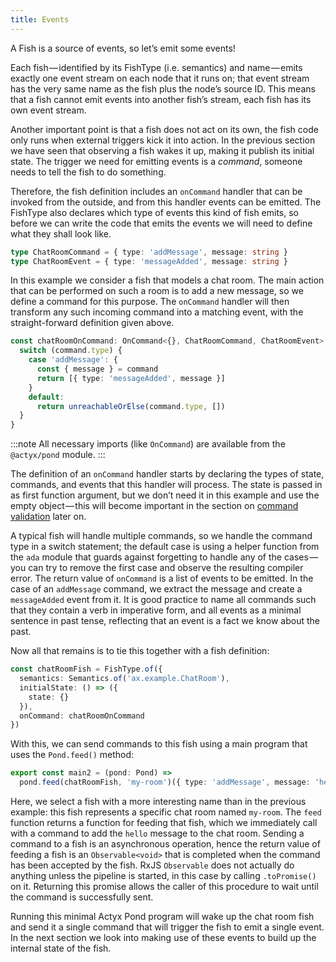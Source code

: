```yaml
---
title: Events
---
```


A Fish is a source of events, so let’s emit some events!

Each fish — identified by its FishType (i.e. semantics) and name — emits exactly one event stream on each node that it runs on; that event stream has the very same name as the fish plus the node’s source ID.
This means that a fish cannot emit events into another fish’s stream, each fish has its own event stream.

Another important point is that a fish does not act on its own, the fish code only runs when external triggers kick it into action.
In the previous section we have seen that observing a fish wakes it up, making it publish its initial state.
The trigger we need for emitting events is a _command_, someone needs to tell the fish to do something.

Therefore, the fish definition includes an `onCommand` handler that can be invoked from the outside, and from this handler events can be emitted.
The FishType also declares which type of events this kind of fish emits, so before we can write the code that emits the events we will need to define what they shall look like.

```typescript
type ChatRoomCommand = { type: 'addMessage', message: string }
type ChatRoomEvent = { type: 'messageAdded', message: string }
```

In this example we consider a fish that models a chat room. The main action that can be performed on such a room is to add a new message, so we define a command for this purpose. The `onCommand` handler will then transform any such incoming command into a matching event, with the straight-forward definition given above.

```typescript
const chatRoomOnCommand: OnCommand<{}, ChatRoomCommand, ChatRoomEvent> = (_state, command) => {
  switch (command.type) {
    case 'addMessage': {
      const { message } = command
      return [{ type: 'messageAdded', message }]
    }
    default:
      return unreachableOrElse(command.type, [])
  }
}
```

:::note
All necessary imports (like `OnCommand`) are available from the `@actyx/pond` module.
:::

The definition of an `onCommand` handler starts by declaring the types of state, commands, and events that this handler will process.
The state is passed in as first function argument, but we don’t need it in this example and use the empty object — this will become important in the section on [command validation](commands) later on.

A typical fish will handle multiple commands, so we handle the command type in a switch statement; the default case is using a helper function from the `ada` module that guards against forgetting to handle any of the cases — you can try to remove the first case and observe the resulting compiler error.
The return value of `onCommand` is a list of events to be emitted.
In the case of an `addMessage` command, we extract the message and create a `messageAdded` event from it.
It is good practice to name all commands such that they contain a verb in imperative form, and all events as a minimal sentence in past tense, reflecting that an event is a fact we know about the past.

Now all that remains is to tie this together with a fish definition:

```typescript
const chatRoomFish = FishType.of({
  semantics: Semantics.of('ax.example.ChatRoom'),
  initialState: () => ({
    state: {}
  }),
  onCommand: chatRoomOnCommand
})
```

With this, we can send commands to this fish using a main program that uses the `Pond.feed()` method:

```typescript
export const main2 = (pond: Pond) =>
  pond.feed(chatRoomFish, 'my-room')({ type: 'addMessage', message: 'hello' }).toPromise()
```

Here, we select a fish with a more interesting name than in the previous example: this fish represents a specific chat room named `my-room`.
The `feed` function returns a function for feeding that fish, which we immediately call with a command to add the `hello` message to the chat room.
Sending a command to a fish is an asynchronous operation, hence the return value of feeding a fish is an `Observable<void>` that is completed when the command has been accepted by the fish.
RxJS `Observable` does not actually do anything unless the pipeline is started, in this case by calling `.toPromise()` on it.
Returning this promise allows the caller of this procedure to wait until the command is successfully sent.

Running this minimal Actyx Pond program will wake up the chat room fish and send it a single command that will trigger the fish to emit a single event.
In the next section we look into making use of these events to build up the internal state of the fish.